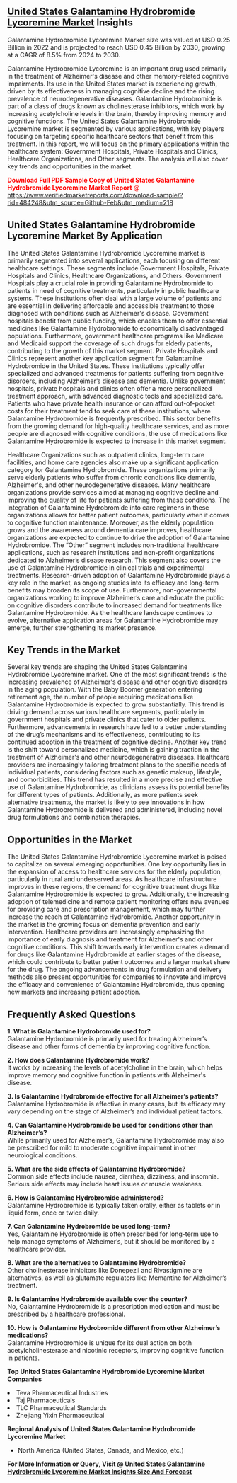 <h2><a href="https://www.verifiedmarketreports.com/download-sample/?rid=484248&amp;utm_source=Github-Feb&amp;utm_medium=218" target="_blank">United States Galantamine Hydrobromide Lycoremine Market</a> Insights</h2><p>Galantamine Hydrobromide Lycoremine Market size was valued at USD 0.25 Billion in 2022 and is projected to reach USD 0.45 Billion by 2030, growing at a CAGR of 8.5% from 2024 to 2030.</p><p><p>Galantamine Hydrobromide Lycoremine is an important drug used primarily in the treatment of Alzheimer's disease and other memory-related cognitive impairments. Its use in the United States market is experiencing growth, driven by its effectiveness in managing cognitive decline and the rising prevalence of neurodegenerative diseases. Galantamine Hydrobromide is part of a class of drugs known as cholinesterase inhibitors, which work by increasing acetylcholine levels in the brain, thereby improving memory and cognitive functions. The United States Galantamine Hydrobromide Lycoremine market is segmented by various applications, with key players focusing on targeting specific healthcare sectors that benefit from this treatment. In this report, we will focus on the primary applications within the healthcare system: Government Hospitals, Private Hospitals and Clinics, Healthcare Organizations, and Other segments. The analysis will also cover key trends and opportunities in the market. <p><span class=""><span style="color: #ff0000;"><strong>Download Full PDF Sample Copy of United States Galantamine Hydrobromide Lycoremine Market Report</strong> @ </span><a href="https://www.verifiedmarketreports.com/download-sample/?rid=484248&amp;utm_source=Github-Feb&amp;utm_medium=218" target="_blank">https://www.verifiedmarketreports.com/download-sample/?rid=484248&amp;utm_source=Github-Feb&amp;utm_medium=218</a></span></p></p> <h2>United States Galantamine Hydrobromide Lycoremine Market By Application</h2> <p>The United States Galantamine Hydrobromide Lycoremine market is primarily segmented into several applications, each focusing on different healthcare settings. These segments include Government Hospitals, Private Hospitals and Clinics, Healthcare Organizations, and Others. Government Hospitals play a crucial role in providing Galantamine Hydrobromide to patients in need of cognitive treatments, particularly in public healthcare systems. These institutions often deal with a large volume of patients and are essential in delivering affordable and accessible treatment to those diagnosed with conditions such as Alzheimer's disease. Government hospitals benefit from public funding, which enables them to offer essential medicines like Galantamine Hydrobromide to economically disadvantaged populations. Furthermore, government healthcare programs like Medicare and Medicaid support the coverage of such drugs for elderly patients, contributing to the growth of this market segment. Private Hospitals and Clinics represent another key application segment for Galantamine Hydrobromide in the United States. These institutions typically offer specialized and advanced treatments for patients suffering from cognitive disorders, including Alzheimer’s disease and dementia. Unlike government hospitals, private hospitals and clinics often offer a more personalized treatment approach, with advanced diagnostic tools and specialized care. Patients who have private health insurance or can afford out-of-pocket costs for their treatment tend to seek care at these institutions, where Galantamine Hydrobromide is frequently prescribed. This sector benefits from the growing demand for high-quality healthcare services, and as more people are diagnosed with cognitive conditions, the use of medications like Galantamine Hydrobromide is expected to increase in this market segment. <p>Healthcare Organizations such as outpatient clinics, long-term care facilities, and home care agencies also make up a significant application category for Galantamine Hydrobromide. These organizations primarily serve elderly patients who suffer from chronic conditions like dementia, Alzheimer's, and other neurodegenerative diseases. Many healthcare organizations provide services aimed at managing cognitive decline and improving the quality of life for patients suffering from these conditions. The integration of Galantamine Hydrobromide into care regimens in these organizations allows for better patient outcomes, particularly when it comes to cognitive function maintenance. Moreover, as the elderly population grows and the awareness around dementia care improves, healthcare organizations are expected to continue to drive the adoption of Galantamine Hydrobromide. The “Other” segment includes non-traditional healthcare applications, such as research institutions and non-profit organizations dedicated to Alzheimer’s disease research. This segment also covers the use of Galantamine Hydrobromide in clinical trials and experimental treatments. Research-driven adoption of Galantamine Hydrobromide plays a key role in the market, as ongoing studies into its efficacy and long-term benefits may broaden its scope of use. Furthermore, non-governmental organizations working to improve Alzheimer’s care and educate the public on cognitive disorders contribute to increased demand for treatments like Galantamine Hydrobromide. As the healthcare landscape continues to evolve, alternative application areas for Galantamine Hydrobromide may emerge, further strengthening its market presence. <h2>Key Trends in the Market</h2> <p>Several key trends are shaping the United States Galantamine Hydrobromide Lycoremine market. One of the most significant trends is the increasing prevalence of Alzheimer's disease and other cognitive disorders in the aging population. With the Baby Boomer generation entering retirement age, the number of people requiring medications like Galantamine Hydrobromide is expected to grow substantially. This trend is driving demand across various healthcare segments, particularly in government hospitals and private clinics that cater to older patients. Furthermore, advancements in research have led to a better understanding of the drug’s mechanisms and its effectiveness, contributing to its continued adoption in the treatment of cognitive decline. Another key trend is the shift toward personalized medicine, which is gaining traction in the treatment of Alzheimer's and other neurodegenerative diseases. Healthcare providers are increasingly tailoring treatment plans to the specific needs of individual patients, considering factors such as genetic makeup, lifestyle, and comorbidities. This trend has resulted in a more precise and effective use of Galantamine Hydrobromide, as clinicians assess its potential benefits for different types of patients. Additionally, as more patients seek alternative treatments, the market is likely to see innovations in how Galantamine Hydrobromide is delivered and administered, including novel drug formulations and combination therapies. <h2>Opportunities in the Market</h2> <p>The United States Galantamine Hydrobromide Lycoremine market is poised to capitalize on several emerging opportunities. One key opportunity lies in the expansion of access to healthcare services for the elderly population, particularly in rural and underserved areas. As healthcare infrastructure improves in these regions, the demand for cognitive treatment drugs like Galantamine Hydrobromide is expected to grow. Additionally, the increasing adoption of telemedicine and remote patient monitoring offers new avenues for providing care and prescription management, which may further increase the reach of Galantamine Hydrobromide. Another opportunity in the market is the growing focus on dementia prevention and early intervention. Healthcare providers are increasingly emphasizing the importance of early diagnosis and treatment for Alzheimer's and other cognitive conditions. This shift towards early intervention creates a demand for drugs like Galantamine Hydrobromide at earlier stages of the disease, which could contribute to better patient outcomes and a larger market share for the drug. The ongoing advancements in drug formulation and delivery methods also present opportunities for companies to innovate and improve the efficacy and convenience of Galantamine Hydrobromide, thus opening new markets and increasing patient adoption. <h2>Frequently Asked Questions</h2> <p><b>1. What is Galantamine Hydrobromide used for?</b><br>Galantamine Hydrobromide is primarily used for treating Alzheimer’s disease and other forms of dementia by improving cognitive function.</p> <p><b>2. How does Galantamine Hydrobromide work?</b><br>It works by increasing the levels of acetylcholine in the brain, which helps improve memory and cognitive function in patients with Alzheimer's disease.</p> <p><b>3. Is Galantamine Hydrobromide effective for all Alzheimer’s patients?</b><br>Galantamine Hydrobromide is effective in many cases, but its efficacy may vary depending on the stage of Alzheimer’s and individual patient factors.</p> <p><b>4. Can Galantamine Hydrobromide be used for conditions other than Alzheimer’s?</b><br>While primarily used for Alzheimer’s, Galantamine Hydrobromide may also be prescribed for mild to moderate cognitive impairment in other neurological conditions.</p> <p><b>5. What are the side effects of Galantamine Hydrobromide?</b><br>Common side effects include nausea, diarrhea, dizziness, and insomnia. Serious side effects may include heart issues or muscle weakness.</p> <p><b>6. How is Galantamine Hydrobromide administered?</b><br>Galantamine Hydrobromide is typically taken orally, either as tablets or in liquid form, once or twice daily.</p> <p><b>7. Can Galantamine Hydrobromide be used long-term?</b><br>Yes, Galantamine Hydrobromide is often prescribed for long-term use to help manage symptoms of Alzheimer’s, but it should be monitored by a healthcare provider.</p> <p><b>8. What are the alternatives to Galantamine Hydrobromide?</b><br>Other cholinesterase inhibitors like Donepezil and Rivastigmine are alternatives, as well as glutamate regulators like Memantine for Alzheimer’s treatment.</p> <p><b>9. Is Galantamine Hydrobromide available over the counter?</b><br>No, Galantamine Hydrobromide is a prescription medication and must be prescribed by a healthcare professional.</p> <p><b>10. How is Galantamine Hydrobromide different from other Alzheimer’s medications?</b><br>Galantamine Hydrobromide is unique for its dual action on both acetylcholinesterase and nicotinic receptors, improving cognitive function in patients.</p></p><p><strong>Top United States Galantamine Hydrobromide Lycoremine Market Companies</strong></p><div data-test-id=""><p><li>Teva Pharmaceutical Industries</li><li> Taj Pharmaceuticals</li><li> TLC Pharmaceutical Standards</li><li> Zhejiang Yixin Pharmaceutical</li></p><div><strong>Regional Analysis of&nbsp;United States Galantamine Hydrobromide Lycoremine Market</strong></div><ul><li dir="ltr"><p dir="ltr">North America&nbsp;(United States, Canada, and Mexico, etc.)</p></li></ul><p><strong>For More Information or Query, Visit @&nbsp;</strong><strong><a href="https://www.verifiedmarketreports.com/product/galantamine-hydrobromide-lycoremine-market-size-and-forecast/?utm_source=Github-Feb&amp;utm_medium=218" target="_blank">United States Galantamine Hydrobromide Lycoremine Market Insights Size And Forecast</a></strong></p></div>
